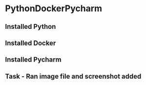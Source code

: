 # PythonDockerPycharm
## Installed Python
## Installed Docker
## Installed Pycharm
## Task - Ran image file and screenshot added 
